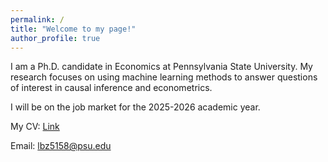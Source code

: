 ```yaml
---
permalink: /
title: "Welcome to my page!"
author_profile: true
---
```


I am a Ph.D. candidate in Economics at Pennsylvania State University. My research focuses on using machine learning methods to answer questions of interest in causal inference and econometrics.

I will be on the job market for the 2025-2026 academic year.

My CV: [Link]()

Email: [lbz5158@psu.edu](mailto:lbz5158@psu.edu)

